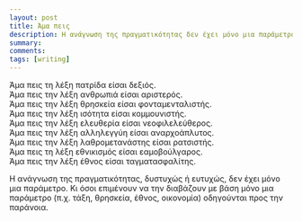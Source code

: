 ```yaml
---
layout: post
title: Άμα πεις
description: Η ανάγνωση της πραγματικότητας δεν έχει μόνο μια παράμετρο.
summary: 
comments: 
tags: [writing]
---
```


Άμα πεις τη λέξη πατρίδα είσαι δεξιός.  
Άμα πεις την λέξη ανθρωπιά είσαι αριστερός.  
Άμα πεις την λέξη θρησκεία είσαι φονταμενταλιστής.  
Άμα πεις την λέξη ισότητα είσαι κομμουνιστής.  
Άμα πεις την λέξη ελευθερία είσαι νεοφιλελεύθερος.  
Άμα πεις την λέξη αλληλεγγύη είσαι αναρχοάπλυτος.  
Άμα πεις την λέξη λαθρομετανάστης είσαι ρατσιστής.  
Άμα πεις τη λέξη εθνικισμός είσαι εαμοβούλγαρος.  
Άμα πεις την λέξη έθνος είσαι ταγματασφαλίτης.  

Η ανάγνωση της πραγματικότητας, δυστυχώς ή ευτυχώς, δεν έχει μόνο μια παράμετρο. Κι όσοι επιμένουν να την διαβάζουν με βάση μόνο μια παράμετρο (π.χ. τάξη, θρησκεία, έθνος, οικονομία) οδηγούνται προς την παράνοια.